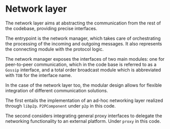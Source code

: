# Network layer

The network layer aims at abstracting the communication from the rest of the codebase, providing precise interfaces.

The entrypoint is the network manager, which takes care of orchestrating the processing of the incoming and outgoing messages.
It also represents the connecting module with the protocol logic.

The network manager exposes the interfaces of two main modules: one for peer-to-peer communication, which in the code base is referred to as a `Gossip` interface, and a total order broadcast module which is abbreviated with `TOB` for the interface name.

In the case of the network layer too, the modular design allows for flexible integration of different communication solutions.

The first entails the implementation of an ad-hoc networking layer realized through `libp2p`. `P2PComponent` under `p2p` in this code.

The second considers integrating general proxy interfaces to delegate the networking functionality to an external platform. Under `proxy` in this code.
